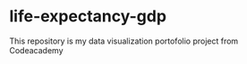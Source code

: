 # life-expectancy-gdp
This repository is  my data visualization portofolio project from Codeacademy

